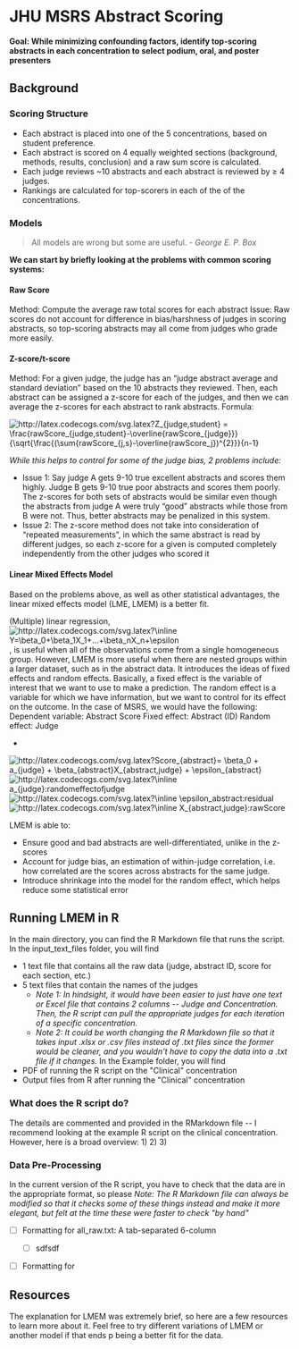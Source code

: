 # JHU MSRS Abstract Scoring

**Goal: While minimizing confounding factors, identify top-scoring abstracts in each concentration to select podium, oral, and poster presenters**

## Background

### Scoring Structure
- Each abstract is placed into one of the 5 concentrations, based on student preference.
-	Each abstract is scored on 4 equally weighted sections (background, methods, results, conclusion) and a raw sum score is calculated.
-	Each judge reviews ~10 abstracts and each abstract is reviewed by ≥ 4 judges.
- Rankings are calculated for top-scorers in each of the of the concentrations.

### Models
> All models are wrong but some are useful. - *George E. P. Box*

**We can start by briefly looking at the problems with common scoring systems:**
#### Raw Score
Method: Compute the average raw total scores for each abstract
Issue: Raw scores do not account for difference in bias/harshness of judges in scoring abstracts, so top-scoring abstracts may all come from judges who grade more easily.

#### Z-score/t-score
Method: For a given judge, the judge has an “judge abstract average and standard deviation” based on the 10 abstracts they reviewed. Then, each abstract can be assigned a z-score for each of the judges, and then we can average the z-scores for each abstract to rank abstracts.
Formula: 

<img src="http://latex.codecogs.com/svg.latex?Z_{judge,student}&space;=&space;\frac{rawScore_{judge,student}-\overline{rawScore_{judge}}}{\sqrt{\frac{(\sum{rawScore_{j,s}-\overline{rawScore_j})^{2}}}{n-1}&space;" title="http://latex.codecogs.com/svg.latex?Z_{judge,student} = \frac{rawScore_{judge,student}-\overline{rawScore_{judge}}}{\sqrt{\frac{(\sum{rawScore_{j,s}-\overline{rawScore_j})^{2}}}{n-1} " />

*While this helps to control for some of the judge bias, 2 problems include:*
- Issue 1: Say judge A gets 9-10 true excellent abstracts and scores them highly. Judge B gets 9-10 true poor abstracts and scores them poorly. The z-scores for both sets of abstracts would be similar even though the abstracts from judge A were truly “good” abstracts while those from B were not. Thus, better abstracts may be penalized in this system.
- Issue 2: The z-score method does not take into consideration of “repeated measurements”, in which the same abstract is read by different judges, so each z-score for a given is computed completely independently from the other judges who scored it

#### Linear Mixed Effects Model
Based on the problems above, as well as other statistical advantages, the linear mixed effects model (LME, LMEM) is a better fit.

(Multiple) linear regression, <img src="http://latex.codecogs.com/svg.latex?\inline&space;Y=\beta_0&plus;\beta_1X_1&plus;...&plus;\beta_nX_n&plus;\epsilon" title="http://latex.codecogs.com/svg.latex?\inline Y=\beta_0+\beta_1X_1+...+\beta_nX_n+\epsilon" />, is useful when all of the observations come from a single homogeneous group.
However, LMEM is more useful when there are nested groups within a larger dataset, such as in the abstract data. It introduces the ideas of fixed effects and random effects. Basically, a fixed effect is the variable of interest that we want to use to make a prediction. The random effect is a variable for which we have information, but we want to control for its effect on the outcome. In the case of MSRS, we would have the following:
Dependent variable: Abstract Score
Fixed effect: Abstract (ID)
Random effect: Judge

*
<img src="http://latex.codecogs.com/svg.latex?Score_{abstract}=&space;\beta_0&space;&plus;&space;a_{judge}&space;&plus;&space;\beta_{abstract}X_{abstract,judge}&space;&plus;&space;\epsilon_{abstract}&space;" title="http://latex.codecogs.com/svg.latex?Score_{abstract}= \beta_0 + a_{judge} + \beta_{abstract}X_{abstract,judge} + \epsilon_{abstract} " />
<img src="http://latex.codecogs.com/svg.latex?\inline&space;a_{judge}:randomeffectofjudge" title="http://latex.codecogs.com/svg.latex?\inline a_{judge}:randomeffectofjudge" />
<img src="http://latex.codecogs.com/svg.latex?\inline&space;\epsilon_abstract:residual" title="http://latex.codecogs.com/svg.latex?\inline \epsilon_abstract:residual" />
<img src="http://latex.codecogs.com/svg.latex?\inline&space;X_{abstract,judge}:rawScore" title="http://latex.codecogs.com/svg.latex?\inline X_{abstract,judge}:rawScore" />

LMEM is able to:
- Ensure good and bad abstracts are well-differentiated, unlike in the z-scores 
- Account for judge bias, an estimation of within-judge correlation, i.e. how correlated are the scores across abstracts for the same judge.
- Introduce shrinkage into the model for the random effect, which helps reduce some statistical error

## Running LMEM in R
In the main directory, you can find the R Markdown file that runs the script.
In the input_text_files folder, you will find
- 1 text file that contains all the raw data (judge, abstract ID, score for each section, etc.)
- 5 text files that contain the names of the judges
  - *Note 1: In hindsight, it would have been easier to just have one text or Excel file that contains 2 columns -- Judge and Concentration. Then, the R script can pull the appropriate judges for each iteration of a specific concentration.*
  - *Note 2: It could be worth changing the R Markdown file so that it takes input .xlsx or .csv files instead of .txt files since the former would be cleaner, and you wouldn't have to copy the data into a .txt file if it changes.*
In the Example folder, you will find
- PDF of running the R script on the "Clinical" concentration
- Output files from R after running the "Clinical" concentration

### What does the R script do?
The details are commented and provided in the RMarkdown file -- I recommend looking at the example R script on the clinical concentration.
However, here is a broad overview:
1) 
2) 
3) 

### Data Pre-Processing
In the current version of the R script, you have to check that the data are in the appropriate format, so please
*Note: The R Markdown file can always be modified so that it checks some of these things instead and make it more elegant, but felt at the time these were faster to check "by hand"*
- [ ] Formatting for all_raw.txt: A tab-separated 6-column
  - [ ] sdfsdf
- [ ] Formatting for 


## Resources
The explanation for LMEM was extremely brief, so here are a few resources to learn more about it. Feel free to try different variations of LMEM or another model if that ends p being a better fit for the data.
